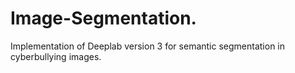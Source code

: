 # Image-Segmentation.
Implementation of Deeplab version 3 for semantic segmentation in cyberbullying images. 
